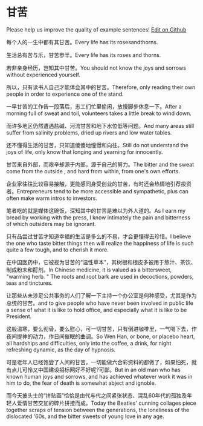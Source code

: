 # 甘苦

Please help us improve the quality of example sentences! [Edit on Github](https://github.com/jiyushe/jiyu-example-sentence-source/blob/main/chinese/ganku_1.md)

<p><span class="chinese">每个人的一生中都有其甘苦。</span><span class="english">Every life has its rosesandthorns.</span></p>

<p><span class="chinese">生活总有苦与乐，甘苦参半。</span><span class="english">Every life has its roses and thorns.</span></p>

<p><span class="chinese">若非亲身经历，岂知其中甘苦。</span><span class="english">You should not know the joys and sorrows without experienced yourself.</span></p>

<p><span class="chinese">所以，只有读书人自己才能体会其中的甘苦。</span><span class="english">Therefore, only reading their own people in order to experience one of the stand.</span></p>

<p><span class="chinese">一早甘苦的工作告一段落后，志工们忙里偷闲，放慢脚步休息一下。</span><span class="english">After a morning full of sweat and toil, volunteers takes a little break to wind down.</span></p>

<p><span class="chinese">而许多地区仍然遭遇盐碱、河流甘苦和地下水位低等问题。</span><span class="english">And many areas still suffer from salinity problems, dried up rivers and low water tables.</span></p>

<p><span class="chinese">还不懂得生活的甘苦，只知道傻傻地憧憬和向往。</span><span class="english">Still do not understand the joys of life, only know that longing and yearning for innocently.</span></p>

<p><span class="chinese">甘苦来自外部，而艰辛却源于内部，源于自己的努力。</span><span class="english">The bitter and the sweat come from the outside , and hard from within, from one's own efforts.</span></p>

<p><span class="chinese">企业家往往比较容易接触，更能感同身受创业的甘苦，有时还会热情地引荐投资者。</span><span class="english">Entrepreneurs tend to be more accessible and sympathetic, plus can often make warm intros to investors.</span></p>

<p><span class="chinese">笔者吃的就是媒体这碗饭，深知其中的甘苦是难以为外人道的。</span><span class="english">As I earn my bread by working with the press, I know intimately the pain and bitterness of which outsiders may be ignorant.</span></p>

<p><span class="chinese">只有品尝过甘苦才知道幸福的生活是多么的不易，才会更懂得去珍惜。</span><span class="english">I believe the one who taste bitter things then will realize the happiness of life is such quite a few tough, and to cherish it more.</span></p>

<p><span class="chinese">在中国医药中，它被视为甘苦的“温性草本”，其树根和根皮多被用于熬汁、茶饮、制成粉末和酊剂。</span><span class="english">In Chinese medicine, it is valued as a bittersweet, "warming herb. " The roots and root bark are used in decoctions, powders, teas and tinctures.</span></p>

<p><span class="chinese">让那些从未涉足公共事务的人们了解一下主持一个办公室是何种感受，尤其是作为总统的甘苦。</span><span class="english">and to give people who have never been involved in public life a sense of what it is like to hold office, and especially what it is like to be President.</span></p>

<p><span class="chinese">这般温寒，要么彻骨，要么慰心，可一切甘苦，只有倒进咖啡里，一气喝下去，作夜间提神的动力，作日间催眠的曲调。</span><span class="english">So Wen Han, or bone, or placebo heart, all hardships and difficulties, only into the coffee, a drink, for night refreshing dynamic, as the day of hypnosis.</span></p>

<p><span class="chinese">可是老年人已经饱尝了人间的甘苦，一切能做六合彩资料的都做了，如果怕死，就有点儿可怜又中国建设招标网好不好呢?可鄙。</span><span class="english">But in an old man who has known human joys and sorrows, and has achieved whatever work it was in him to do, the fear of death is somewhat abject and ignoble.</span></p>

<p><span class="chinese">而今天披头士的“拼贴画”恰恰是由代与代之间紧张状态、混乱60年代的孤独及年轻人爱情甘苦交加的碎片拼接而成。</span><span class="english">Today the Beatles' cunning collages piece together scraps of tension between the generations, the loneliness of the dislocated '60s, and the bitter sweets of young love in any age.</span></p>

